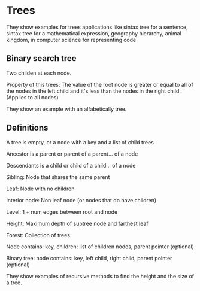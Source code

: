 # Trees

They show examples for trees applications like sintax tree for a sentence, sintax tree for a mathematical expression, geography hierarchy, animal kingdom, in computer science for representing code

## Binary search tree

&#x20;Two childen at each node.&#x20;

Property of this trees: The value of the root node is greater or equal to all of the nodes in the left child and it's less than the nodes in the right child. (Applies to all nodes)

They show an example with an alfabetically tree.&#x20;

## Definitions&#x20;

A tree is empty, or a node with a key and a list of child trees

Ancestor is a parent or parent of a parent... of a node

Descendants is a child or child of a child... of a node

Sibling: Node that shares the same parent

Leaf: Node with no children

Interior node: Non leaf node (or nodes that do have children)

Level: 1 + num edges between root and node

Height: Maximum depth of subtree node and farthest leaf

Forest: Collection of trees

Node contains: key, children: list of children nodes, parent pointer (optional)

Binary tree: node contains: key, left child, right child, parent pointer (optional)

They show examples of recursive methods to find the height and the size of a tree.



